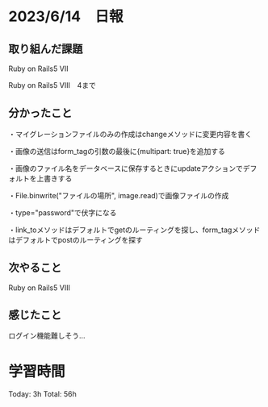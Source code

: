 # 2023/6/14　日報

## 取り組んだ課題
   Ruby on Rails5 Ⅶ
   
   Ruby on Rails5 Ⅷ　4まで
   
## 分かったこと
   ・マイグレーションファイルのみの作成はchangeメソッドに変更内容を書く
   
   ・画像の送信はform_tagの引数の最後に{multipart: true}を追加する
   
   ・画像のファイル名をデータベースに保存するときにupdateアクションでデフォルトを上書きする
   
   ・File.binwrite("ファイルの場所", image.read)で画像ファイルの作成
   
   ・type="password"で伏字になる
   
   ・link_toメソッドはデフォルトでgetのルーティングを探し、form_tagメソッドはデフォルトでpostのルーティングを探す
   
   
## 次やること
   Ruby on Rails5 Ⅷ
   
## 感じたこと
   ログイン機能難しそう...

   
# 学習時間

  Today: 3h  Total: 56h
